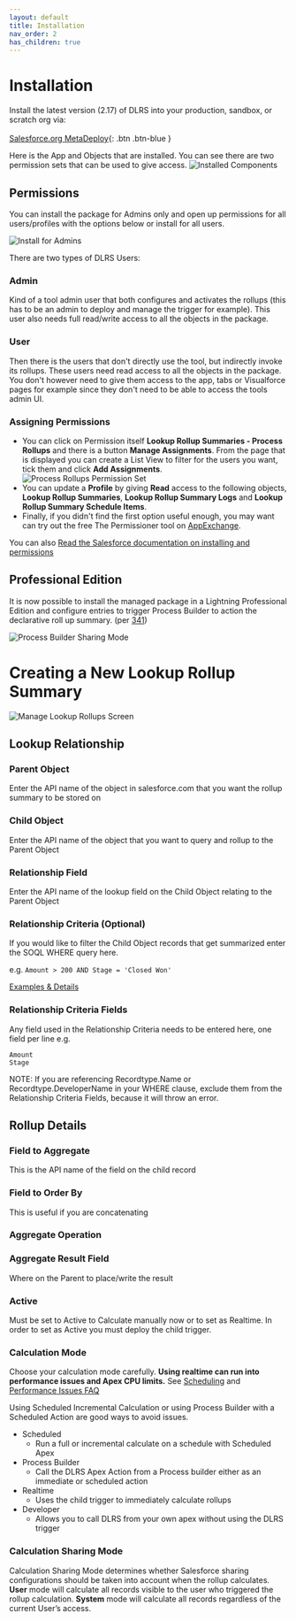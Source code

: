 ```yaml
---
layout: default
title: Installation
nav_order: 2
has_children: true
---
```


# Installation

Install the latest version (2.17) of DLRS into your production, sandbox, or scratch org via:
<br/><br/>
[Salesforce.org MetaDeploy](https://install.salesforce.org/products/dlrs/latest){: .btn .btn-blue }
<br/>

Here is the App and Objects that are installed. You can see there are two permission sets that can be used to give access.
![Installed Components](https://raw.githubusercontent.com/wiki/afawcett/declarative-lookup-rollup-summaries/images/InstalledComponents.PNG)

## Permissions

You can install the package for Admins only and open up permissions for all users/profiles with the options below or install for all users.

![Install for Admins](https://raw.githubusercontent.com/wiki/afawcett/declarative-lookup-rollup-summaries/images/Install-Admins-Only.PNG)

There are two types of DLRS Users:

### Admin

Kind of a tool admin user that both configures and activates the rollups (this has to be an admin to deploy and manage the trigger for example). This user also needs full read/write access to all the objects in the package.

### User

Then there is the users that don't directly use the tool, but indirectly invoke its rollups. These users need read access to all the objects in the package. You don't however need to give them access to the app, tabs or Visualforce pages for example since they don't need to be able to access the tools admin UI.

### Assigning Permissions

- You can click on Permission itself **Lookup Rollup Summaries - Process Rollups** and there is a button **Manage Assignments**. From the page that is displayed you can create a List View to filter for the users you want, tick them and click **Add Assignments**.
  ![Process Rollups Permission Set](https://raw.githubusercontent.com/wiki/afawcett/declarative-lookup-rollup-summaries/images/Process-Rollups.PNG)
- You can update a **Profile** by giving **Read** access to the following objects, **Lookup Rollup Summaries**, **Lookup Rollup Summary Logs** and **Lookup Rollup Summary Schedule Items**.
- Finally, if you didn't find the first option useful enough, you may want can try out the free The Permissioner tool on [AppExchange](https://appexchange.salesforce.com/listingDetail?listingId=a0N30000008XYMlEAO).

You can also [Read the Salesforce documentation on installing and permissions](https://developer.salesforce.com/docs/atlas.en-us.packagingGuide.meta/packagingGuide/packaging_install.htm)

## Professional Edition

It is now possible to install the managed package in a Lightning Professional Edition and configure entries to trigger Process Builder to action the declarative roll up summary. (per [341](https://github.com/afawcett/declarative-lookup-rollup-summaries/issues/341))

![Process Builder Sharing Mode](https://raw.githubusercontent.com/wiki/afawcett/declarative-lookup-rollup-summaries/images/Process-Builder-Sharing-Mode.PNG)

# Creating a New Lookup Rollup Summary

![Manage Lookup Rollups Screen](https://raw.githubusercontent.com/wiki/afawcett/declarative-lookup-rollup-summaries/images/Manage-Lookups.PNG)

## Lookup Relationship

### Parent Object

Enter the API name of the object in salesforce.com that you want the rollup summary to be stored on

### Child Object

Enter the API name of the object that you want to query and rollup to the Parent Object

### Relationship Field

Enter the API name of the lookup field on the Child Object relating to the Parent Object

### Relationship Criteria (Optional)

If you would like to filter the Child Object records that get summarized enter the SOQL WHERE query here.

e.g. `Amount > 200 AND Stage = 'Closed Won'`

[Examples & Details](https://sfdo-community-sprints.github.io/DLRS-Documentation/Architecture/relationship-critera.html)

### Relationship Criteria Fields

Any field used in the Relationship Criteria needs to be entered here, one field per line
e.g.

```
Amount
Stage
```

NOTE: If you are referencing Recordtype.Name or Recordtype.DeveloperName in your WHERE clause, exclude them from the Relationship Criteria Fields, because it will throw an error.

## Rollup Details

### Field to Aggregate

This is the API name of the field on the child record

### Field to Order By

This is useful if you are concatenating

### Aggregate Operation

### Aggregate Result Field

Where on the Parent to place/write the result

### Active

Must be set to Active to Calculate manually now or to set as Realtime. In order to set as Active you must deploy the child trigger.

### Calculation Mode

Choose your calculation mode carefully. **Using realtime can run into performance issues and Apex CPU limits.** See [Scheduling](https://sfdo-community-sprints.github.io/DLRS-Documentation/Installation/scheduling_rollups.html) and [Performance Issues FAQ](https://sfdo-community-sprints.github.io/DLRS-Documentation/Issues/#how-do-i-optimize-dlrs-i-am-running-into-apex-cpu-limits-or-other-performance-issues)

Using Scheduled Incremental Calculation or using Process Builder with a Scheduled Action are good ways to avoid issues.

- Scheduled
  - Run a full or incremental calculate on a schedule with Scheduled Apex
- Process Builder
  - Call the DLRS Apex Action from a Process builder either as an immediate or scheduled action
- Realtime
  - Uses the child trigger to immediately calculate rollups
- Developer
  - Allows you to call DLRS from your own apex without using the DLRS trigger

### Calculation Sharing Mode

Calculation Sharing Mode determines whether Salesforce sharing configurations should be taken into account when the rollup calculates. **User** mode will calculate all records visible to the user who triggered the rollup calculation. **System** mode will calculate all records regardless of the current User’s access.
